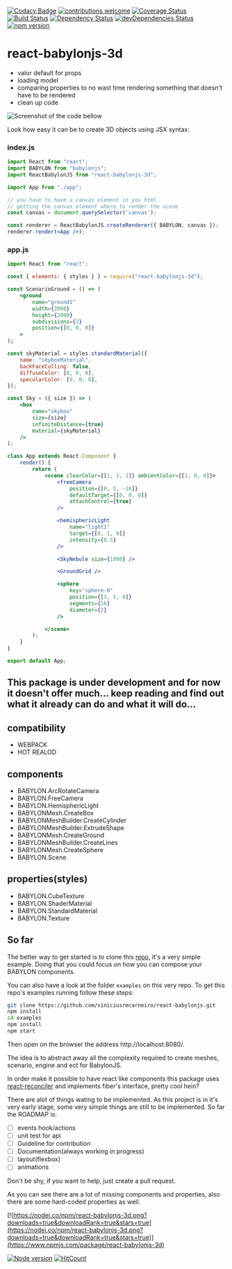 [![Codacy Badge](https://api.codacy.com/project/badge/Grade/e2a161decf69444c92ced98bc3c572c6)](https://www.codacy.com/app/viniciusrmcarneiro/react-babylonjs?utm_source=github.com&utm_medium=referral&utm_content=viniciusrmcarneiro/react-babylonjs&utm_campaign=badger)
[![contributions welcome](https://img.shields.io/badge/contributions-welcome-brightgreen.svg?style=flat)](https://github.com/viniciusrmcarneiro/react-babylonjs/issues)
[![Coverage Status](https://coveralls.io/repos/github/viniciusrmcarneiro/react-babylonjs/badge.svg?branch=master)](https://coveralls.io/github/viniciusrmcarneiro/react-babylonjs?branch=master)
[![Build Status](https://travis-ci.org/viniciusrmcarneiro/react-babylonjs.svg)](https://travis-ci.org/viniciusrmcarneiro/react-babylonjs)
[![Dependency Status](https://david-dm.org/viniciusrmcarneiro/react-babylonjs.svg)](https://david-dm.org/viniciusrmcarneiro/react-babylonjs)
[![devDependencies Status](https://david-dm.org/viniciusrmcarneiro/react-babylonjs/dev-status.svg)](https://david-dm.org/viniciusrmcarneiro/react-babylonjs?type=dev)
[![npm version](https://badge.fury.io/js/react-babylonjs-3d.svg)](https://badge.fury.io/js/react-babylonjs-3d)

# react-babylonjs-3d
- valor default for props
- loading model
- comparing properties to no wast time rendering something that doesn't have to be rendered
- clean up code


![Screenshot of the code bellow][screenshot1]

Look how easy it can be to create 3D objects using JSX syntax:
### index.js
```jsx
import React from "react";
import BABYLON from "babylonjs";
import ReactBabylonJS from "react-babylonjs-3d";

import App from "./app";

// you have to have a canvas element in you html
// getting the canvas element where to render the scene
const canvas = document.querySelector('canvas');

const renderer = ReactBabylonJS.createRenderer({ BABYLON, canvas });
renderer.render(<App />);
```

### app.js
```jsx
import React from "react";

const { elements: { styles } } = require("react-babylonjs-3d");

const ScenarioGround = () => (
    <ground
        name="ground1"
        width={2000}
        height={2000}
        subdivisions={2}
        position={[0, 0, 0]}
    >
);
```
```jsx
const skyMaterial = styles.standardMaterial({
    name: "skyboxMaterial",
    backFaceCulling: false,
    diffuseColor: [0, 0, 0],
    specularColor: [0, 0, 0],
});
```
```jsx
const Sky = ({ size }) => (
    <box
        name="skybox"
        size={size}
        infiniteDistance={true}
        material={skyMaterial}
    />
);
```
```jsx
class App extends React.Component {
    render() {
        return (
            <scene clearColor={[1, 1, 1]} ambientColor={[1, 0, 0]}>
                <freeCamera
                    position={[0, 5, -16]}
                    defaultTarget={[0, 0, 0]}
                    attachControl={true}
                />

                <hemisphericLight
                    name="light1"
                    target={[0, 1, 0]}
                    intensity={0.5}
                />

                <SkyNebule size={1000} />

                <GroundGrid />

                <sphere
                    key="sphere-0"
                    position={[3, 5, 0]}
                    segments={16}
                    diameter={2}
                />

            </scene>
        );
    }
}

export default App;
```

## This package is under development and for now it doesn't offer much... keep reading and find out what it already can do and what it will do...

## compatibility
- WEBPACK
- HOT REALOD

## components
- <arcRotateCamera alpha beta radius target position attachControl/>  BABYLON.ArcRotateCamera
- <freeCamera name defaultTarget target position attachControl/>  BABYLON.FreeCamera
- <hemisphericLight name intensity target/>  BABYLON.HemisphericLight
- <box name size width height subdivisions material position/>  BABYLONMesh.CreateBox
- <cylinder height diameterTop diameterBottom tessellation subdivisions arc sideOrientation sideOrientation faceUV frontUVs backUVs position rotation material/>  BABYLONMeshBuilder.CreateCylinder
- <extrudeShape shape path scale cap sideOrientation frontUVs backUVs invertUV material/>  BABYLONMeshBuilder.ExtrudeShape
- <ground name width height subdivisions position material/>  BABYLONMesh.CreateGround
- <lines points colors color useVertexColor/>  BABYLONMeshBuilder.CreateLines
- <sphere name diameter infiniteDistance position material/>  BABYLONMesh.CreateSphere
- <scene clearColor ambientColor/>  BABYLON.Scene

## properties(styles)
- <cubeTexture url coordinatesMode/>  BABYLON.CubeTexture
- <shaderMaterial name shaderPath attributes uniforms diffuseColor backFaceCulling width height boxSize edgeColor hue tileTex/>  BABYLON.ShaderMaterial
- <standardMaterial name backFaceCulling diffuseColor specularColor emissiveColor ambientColor reflectionTexture diffuseTexture/>  BABYLON.StandardMaterial
- <texture url/>  BABYLON.Texture

## So far
The better way to get started is to clone this [repo](https://github.com/viniciusrmcarneiro/react-babylonjs-3d-example), it's a very simple example. Doing that you could focus on how you can compose your BABYLON components.

You can also have a look at the folder `examples` on this very repo.
To get this repo's examples running follow these steps:
```bash
git clone https://github.com/viniciusrmcarneiro/react-babylonjs.git
npm install
cd examples
npm install
npm start
```
Then open on the browser the address http://localhost:8080/.

The idea is to abstract away all the complexity required to create meshes, scenario, engine and ect for BabylonJS.

In order make it possible to have react like components this package uses [react-reconciler](https://www.npmjs.com/package/react-reconciler) and implements fiber's interface, pretty cool hein?


There are alot of things wating to be implemented. As this project is in it's very early stage, some very simple things are still to be implemented. So far the ROADMAP is:
- [ ] events hook/actions
- [ ] unit test for api
- [ ] Guideline for contribution
- [ ] Documentation(always working in progress)
- [ ] layout(flexbox)
- [ ] animations

Don't be shy, if you want to help, just create a pull request.


As you can see there are a lot of missing components and properties, also there are some hard-coded properties as well.

[![https://nodei.co/npm/react-babylonjs-3d.png?downloads=true&downloadRank=true&stars=true](https://nodei.co/npm/react-babylonjs-3d.png?downloads=true&downloadRank=true&stars=true)](https://www.npmjs.com/package/react-babylonjs-3d)

[![Node version](https://img.shields.io/node/v/react-babylonjs-3d.svg?style=flat)](https://github.com/viniciusrmcarneiro/react-babylonjs)
[![HitCount](http://hits.dwyl.com/viniciusrmcarneiro/react-babylonjs.svg)](http://hits.dwyl.com/viniciusrmcarneiro/react-babylonjs)

[screenshot1]: https://github.com/viniciusrmcarneiro/react-babylonjs/raw/master/docs/images/screenshot.png "Sky, Ground and a Sphere"

